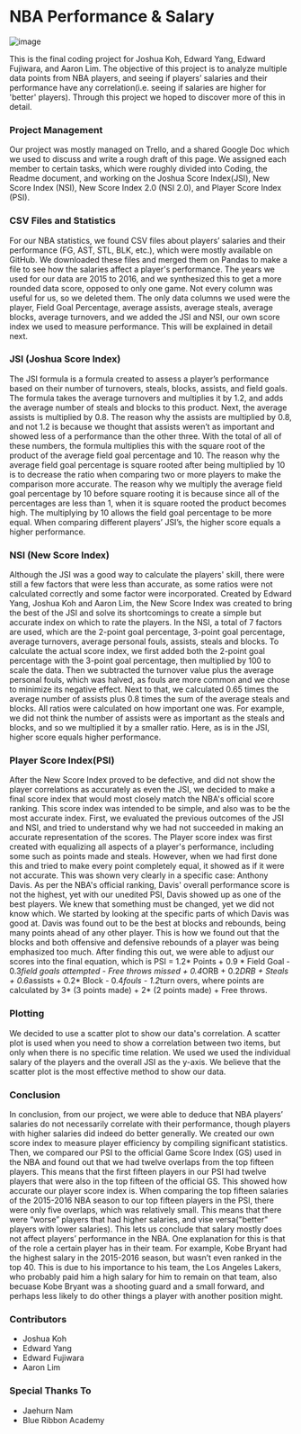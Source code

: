 # NBA Performance & Salary

![image](NBA_Salr_Bask/BasketballCover.jpg)



This is the final coding project for Joshua Koh, Edward Yang,
Edward Fujiwara, and Aaron Lim. The objective of this project is to analyze multiple data points from NBA players, and seeing if players’ salaries and their performance have any correlation(i.e. seeing if salaries are higher for 'better' players). Through this project we hoped to discover more of this in detail.

### Project Management

Our project was mostly managed on Trello, and a shared Google Doc which we used to discuss and write a rough draft of this page. We assigned each member to certain tasks, which were roughly divided into Coding, the Readme document, and working on the Joshua Score Index(JSI), New Score Index (NSI), New Score Index 2.0 (NSI 2.0), and Player Score Index (PSI).

### CSV Files and Statistics

For our NBA statistics, we found CSV files about players’ salaries and their performance (FG, AST, STL, BLK, etc.), which were mostly available on GitHub. We downloaded these files and merged them on Pandas to make a file to see how the salaries affect a player's performance. The years we used for our data are 2015 to 2016, and we synthesized this to get a more rounded data score, opposed to only one game.
Not every column was useful for us, so we deleted them. The only data columns we used were the player, Field Goal Percentage, average assists, average steals, average blocks, average turnovers, and we added the JSI and NSI, our own score index we used to measure performance. This will be explained in detail next.

### JSI (Joshua Score Index)
The JSI formula is a formula created to assess a player’s performance based on their number of turnovers, steals, blocks, assists, and field goals. The formula takes the average turnovers and multiplies it by 1.2, and adds the average number of steals and blocks to this product. Next, the average assists is multiplied by 0.8. The reason why the assists are multiplied by 0.8, and not 1.2 is because we thought that assists weren’t as important and showed less of a performance than the other three. With the total of all of these numbers, the formula multiplies this with the square root of the product of the average field goal percentage and 10. The reason why the average field goal percentage is square rooted after being multiplied by 10 is to decrease the ratio when comparing two or more players to make the comparison more accurate. The reason why we multiply the average field goal percentage by 10 before square rooting it is because since all of the percentages are less than 1, when it is square rooted the product becomes high. The multiplying by 10 allows the field goal percentage to be more equal.
When comparing different players’ JSI’s, the higher score equals a higher performance.

### NSI (New Score Index)

Although the JSI was a good way to calculate the players' skill, there were still a few factors that were less than accurate, as some ratios were not calculated correctly and some factor were incorporated. Created by Edward Yang, Joshua Koh and Aaron Lim, the New Score Index was created to bring the best of the JSI and solve its shortcomings to create a simple but accurate index on which to rate the players. In the NSI, a total of 7 factors are used, which are the 2-point goal percentage, 3-point goal percentage, average turnovers, average personal fouls, assists, steals and blocks. To calculate the actual score index, we first added both the 2-point goal percentage with the 3-point goal percentage, then multiplied by 100 to scale the data. Then we subtracted the turnover value plus the average personal fouls, which was halved, as  fouls are more common and we chose to minimize its negative effect. Next to that, we calculated 0.65 times the average number of assists plus 0.8 times the sum of the average steals and blocks. All ratios were calculated on how important one was. For example, we did not think the number of assists were as important as the steals and blocks, and so we multiplied it by a smaller ratio. Here, as is in the JSI, higher score equals higher performance.

### Player Score Index(PSI)

After the New Score Index proved to be defective, and did not show the player correlations as accurately as even the JSI, we decided to make a final score index that would most closely match the NBA's official score ranking. This score index was intended to be simple, and also was to be the most accurate index. First, we evaluated the previous outcomes of the JSI and NSI, and tried to understand why we had not succeeded in making an accurate representation of the scores. The Player score index was first created with equalizing all aspects of a player's performance, including some such as points made and steals. However, when we had first done this and tried to make every point completely equal, it showed as if it were not accurate. This was shown very clearly in a specific case: Anthony Davis. As per the NBA's official ranking, Davis' overall performance score is not the highest, yet with our unedited PSI, Davis showed up as one of the best players. We knew that something must be changed, yet we did not know which. We started by looking at the specific parts of which Davis was good at. Davis was found out to be the best at blocks and rebounds, being many points ahead of any other player. This is how we found out that the blocks and both offensive and defensive rebounds of a player was being emphasized too much. After finding this out, we were able to adjust our scores into the final equation, which is PSI = 1.2* Points + 0.9 * Field Goal - 0.3*field goals attempted - Free throws missed + 0.4*ORB + 0.2*DRB + Steals + 0.6*assists + 0.2* Block - 0.4*fouls - 1.2*turn overs, where points are calculated by 3* (3 points made) + 2* (2 points made) + Free throws.


### Plotting
We decided to use a scatter plot to show our data's correlation. A scatter plot is used when you need to show a correlation between two items, but only when there is no specific time relation. We used we used the individual salary of the players and the overall JSI as the y-axis. We believe that the scatter plot is the most effective method to show our data.

### Conclusion

In conclusion, from our project, we were able to deduce that NBA players’ salaries do not necessarily correlate with their performance, though players with higher salaries did indeed do better generally. We created our own score index to measure player efficiency by compiling significant statistics. Then, we compared our PSI to the official Game Score Index (GS) used in the NBA and found out that we had twelve overlaps from the top fifteen players. This means that the first fifteen players in our PSI had twelve players that were also in the top fifteen of the official GS. This showed how accurate our player score index is. When comparing the top fifteen salaries of the 2015-2016 NBA season to our top fifteen players in the PSI, there were only five overlaps, which was relatively small. This means that there were “worse” players that had higher salaries, and vise versa("better" players with lower salaries). This lets us conclude that salary mostly does not affect players’ performance in the NBA. One explanation for this is that of the role a certain player has in their team. For example, Kobe Bryant had the highest salary in the 2015-2016 season, but wasn’t even ranked in the top 40. This is due to his importance to his team, the Los Angeles Lakers, who probably paid him a high salary for him to remain on that team, also becuase Kobe Bryant was a shooting guard and a small forward, and perhaps less likely to do other things a player with another position might.


### Contributors
* Joshua Koh
* Edward Yang
* Edward Fujiwara
* Aaron Lim

### Special Thanks To
* Jaehurn Nam
* Blue Ribbon Academy
